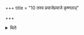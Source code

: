 +++
title = "10 तस्य प्रयाजेप्रयाजे कृष्णलञ्"

+++

<details><summary>थिते</summary>

10. Before every Prayāja ( fore-offering) of it, he offers one gold-corn.  
</details>
